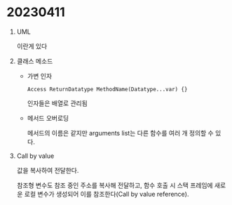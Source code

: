 # 20230411

1. UML
    
    이란게 있다
    
2. 클래스 메소드
    - 가변 인자
        
        `Access ReturnDatatype MethodName(Datatype...var) {}`
        
        인자들은 배열로 관리됨
        
    - 메서드 오버로딩
        
        메서드의 이름은 같지만 arguments list는 다른 함수를 여러 개 정의할 수 있다.
        
3. Call by value
    
    값을 복사하여 전달한다.
    
    참조형 변수도 참조 중인 주소를 복사해 전달하고, 함수 호출 시 스택 프레임에 새로운 로컬 변수가 생성되어 이를 참조한다(Call by value reference).